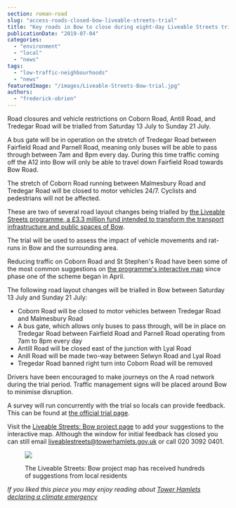 ```yaml
---
section: roman-road
slug: "access-roads-closed-bow-liveable-streets-trial"
title: "Key roads in Bow to close during eight-day Liveable Streets trial"
publicationDate: "2019-07-04"
categories: 
  - "environment"
  - "local"
  - "news"
tags: 
  - "low-traffic-neighbourhoods"
  - "news"
featuredImage: "/images/Liveable-Streets-Bow-trial.jpg"
authors: 
  - "frederick-obrien"
---
```


Road closures and vehicle restrictions on Coborn Road, Antill Road, and Tredegar Road will be trialled from Saturday 13 July to Sunday 21 July. 

A bus gate will be in operation on the stretch of Tredegar Road between Fairfield Road and Parnell Road, meaning only buses will be able to pass through between 7am and 8pm every day. During this time traffic coming off the A12 into Bow will only be able to travel down Fairfield Road towards Bow Road.

The stretch of Coborn Road running between Malmesbury Road and Tredegar Road will be closed to motor vehicles 24/7. Cyclists and pedestrians will not be affected.

These are two of several road layout changes being trialled by [the Liveable Streets programme, a £3.3 million fund intended to transform the transport infrastructure and public spaces of Bow](https://romanroadlondon.com/tfl-plans-3-million-transformation-bow-roman-road/).

The trial will be used to assess the impact of vehicle movements and rat-runs in Bow and the surrounding area.

Reducing traffic on Coborn Road and St Stephen's Road have been some of the most common suggestions on [the programme's interactive map](https://www.pclconsult.co.uk/liveablestreetsbow/) since phase one of the scheme began in April.

The following road layout changes will be trialled in Bow between Saturday 13 July and Sunday 21 July:

- Coborn Road will be closed to motor vehicles between Tredegar Road and Malmesbury Road
- A bus gate, which allows only buses to pass through, will be in place on Tredegar Road between Fairfield Road and Parnell Road operating from 7am to 8pm every day
- Antill Road will be closed east of the junction with Lyal Road
- Anill Road will be made two-way between Selwyn Road and Lyal Road
- Tregedar Road banned right turn into Coborn Road will be removed

Drivers have been encouraged to make journeys on the A road network during the trial period. Traffic management signs will be placed around Bow to minimise disruption.

A survey will run concurrently with the trial so locals can provide feedback. This can be found at [the official trial page](https://www.pclconsult.co.uk/bowtrial).

Visit the [Liveable Streets: Bow project page](https://www.pclconsult.co.uk/liveablestreetsbow/) to add your suggestions to the interactive map. Although the window for initial feedback has closed you can still email [liveablestreets@towerhamlets.gov.uk](mailto:liveablestreets@towerhamlets.gov.uk) or call 020 3092 0401.

<figure>

![](/images/Liveable-Streets-map-1024x522.png)

<figcaption>

The Liveable Streets: Bow project map has received hundreds of suggestions from local residents

</figcaption>

</figure>

_If you liked this piece you may enjoy reading about [Tower Hamlets declaring a climate emergency](https://romanroadlondon.com/tower-hamlets-war-air-pollution/)_

